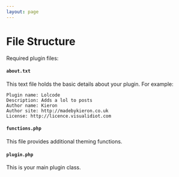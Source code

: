 ```yaml
---
layout: page
---
```


# File Structure

Required plugin files:

#### `about.txt`

This text file holds the basic details about your plugin. For example:

	Plugin name: Lolcode
	Description: Adds a lol to posts
	Author name: Kieron
	Author site: http://madebykieron.co.uk
	License: http://licence.visualidiot.com

#### `functions.php`

This file provides additional theming functions.

#### `plugin.php`

This is your main plugin class.
